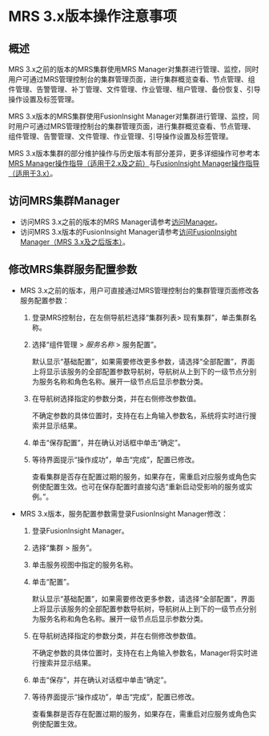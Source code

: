 # MRS 3.x版本操作注意事项<a name="mrs_01_0614"></a>

## 概述<a name="section1196315617595"></a>

MRS 3.x之前的版本的MRS集群使用MRS Manager对集群进行管理、监控，同时用户可通过MRS管理控制台的集群管理页面，进行集群概览查看、节点管理、组件管理、告警管理、补丁管理、文件管理、作业管理、租户管理、备份恢复、引导操作设置及标签管理。

MRS 3.x版本的MRS集群使用FusionInsight Manager对集群进行管理、监控，同时用户可通过MRS管理控制台的集群管理页面，进行集群概览查看、节点管理、组件管理、告警管理、文件管理、作业管理、引导操作设置及标签管理。

MRS 3.x版本集群的部分维护操作与历史版本有部分差异，更多详细操作可参考本[MRS Manager操作指导（适用于2.x及之前）](MRS-Manager操作指导（适用于2-x及之前）.md)与[FusionInsight Manager操作指导（适用于3.x）](FusionInsight-Manager操作指导（适用于3-x）.md)。

## 访问MRS集群Manager<a name="section18962135115116"></a>

-   访问MRS 3.x之前的版本的MRS Manager请参考[访问Manager](访问Manager-2.md)。
-   访问MRS 3.x版本的FusionInsight Manager请参考[访问FusionInsight Manager（MRS 3.x及之后版本）](访问FusionInsight-Manager（MRS-3-x及之后版本）.md)。

## 修改MRS集群服务配置参数<a name="section1814811710127"></a>

-   MRS 3.x之前的版本，用户可直接通过MRS管理控制台的集群管理页面修改各服务配置参数：
    1.  登录MRS控制台，在左侧导航栏选择“集群列表\> 现有集群”，单击集群名称。
    2.  选择“组件管理 \>  _服务名称_  \> 服务配置”。

        默认显示“基础配置”，如果需要修改更多参数，请选择“全部配置”，界面上将显示该服务的全部配置参数导航树，导航树从上到下的一级节点分别为服务名称和角色名称。展开一级节点后显示参数分类。

    3.  在导航树选择指定的参数分类，并在右侧修改参数值。

        不确定参数的具体位置时，支持在右上角输入参数名，系统将实时进行搜索并显示结果。

    4.  单击“保存配置”，并在确认对话框中单击“确定”。
    5.  等待界面提示“操作成功”，单击“完成”，配置已修改。

        查看集群是否存在配置过期的服务，如果存在，需重启对应服务或角色实例使配置生效。也可在保存配置时直接勾选“重新启动受影响的服务或实例。”。


-   MRS 3.x版本，服务配置参数需登录FusionInsight Manager修改：
    1.  登录FusionInsight Manager。
    2.  选择“集群 \> 服务”。
    3.  单击服务视图中指定的服务名称。
    4.  单击“配置”。

        默认显示“基础配置”，如果需要修改更多参数，请选择“全部配置”，界面上将显示该服务的全部配置参数导航树，导航树从上到下的一级节点分别为服务名称和角色名称。展开一级节点后显示参数分类。

    5.  在导航树选择指定的参数分类，并在右侧修改参数值。

        不确定参数的具体位置时，支持在右上角输入参数名，Manager将实时进行搜索并显示结果。

    6.  单击“保存”，并在确认对话框中单击“确定”。
    7.  等待界面提示“操作成功”，单击“完成”，配置已修改。

        查看集群是否存在配置过期的服务，如果存在，需重启对应服务或角色实例使配置生效。




